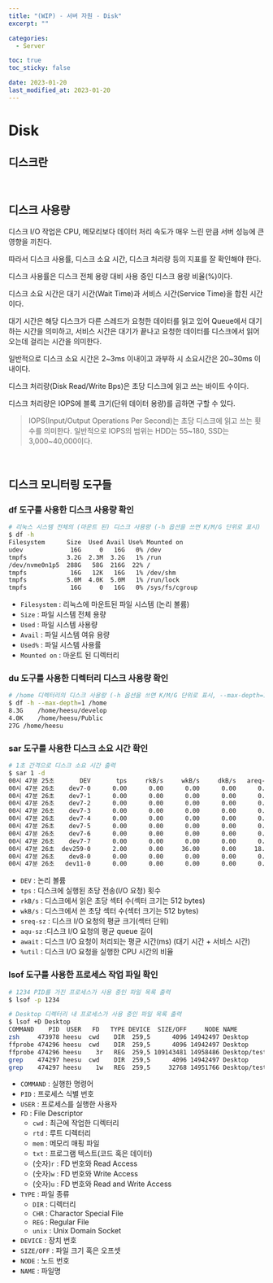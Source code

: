 ```yaml
---
title: "(WIP) - 서버 자원 - Disk"
excerpt: ""

categories:
  - Server

toc: true
toc_sticky: false

date: 2023-01-20
last_modified_at: 2023-01-20
---
```


# Disk

## 디스크란

<br>

## 디스크 사용량

디스크 I/O 작업은 CPU, 메모리보다 데이터 처리 속도가 매우 느린 만큼 서버 성능에 큰 영향을 끼친다.

따라서 디스크 사용률, 디스크 소요 시간, 디스크 처리량 등의 지표를 잘 확인해야 한다.

디스크 사용률은 디스크 전체 용량 대비 사용 중인 디스크 용량 비율(%)이다.

디스크 소요 시간은 대기 시간(Wait Time)과 서비스 시간(Service Time)을 합친 시간이다.

대기 시간은 해당 디스크가 다른 스레드가 요청한 데이터를 읽고 있어 Queue에서 대기하는 시간을 의미하고, 서비스 시간은 대기가 끝나고 요청한 데이터를 디스크에서 읽어오는데 걸리는 시간을 의미한다.

일반적으로 디스크 소요 시간은 2~3ms 이내이고 과부하 시 소요시간은 20~30ms 이내이다.

디스크 처리량(Disk Read/Write Bps)은 초당 디스크에 읽고 쓰는 바이트 수이다.

디스크 처리량은 IOPS에 블록 크기(단위 데이터 용량)를 곱하면 구할 수 있다.

> IOPS(Input/Output Operations Per Second)는 초당 디스크에 읽고 쓰는 횟수를 의미한다. 일반적으로 IOPS의 범위는 HDD는 55~180, SSD는 3,000~40,000이다.

<br>

## 디스크 모니터링 도구들

### df 도구를 사용한 디스크 사용량 확인
```bash
# 리눅스 시스템 전체의 (마운트 된) 디스크 사용량 (-h 옵션을 쓰면 K/M/G 단위로 표시)
$ df -h
Filesystem      Size  Used Avail Use% Mounted on
udev             16G     0   16G   0% /dev
tmpfs           3.2G  2.3M  3.2G   1% /run
/dev/nvme0n1p5  288G   58G  216G  22% /
tmpfs            16G   12K   16G   1% /dev/shm
tmpfs           5.0M  4.0K  5.0M   1% /run/lock
tmpfs            16G     0   16G   0% /sys/fs/cgroup
```
- `Filesystem` : 리눅스에 마운트된 파일 시스템 (논리 볼륨)
- `Size` : 파일 시스템 전체 용량
- `Used` : 파일 시스템 사용량
- `Avail` : 파일 시스템 여유 용량
- `Used%` : 파일 시스템 사용률
- `Mounted on` : 마운트 된 디렉터리

### du 도구를 사용한 디렉터리 디스크 사용량 확인
```bash
# /home 디렉터리의 디스크 사용량 (-h 옵션을 쓰면 K/M/G 단위로 표시, --max-depth=1 옵션을 쓰면 현재 디렉터리에서만 확인)
$ df -h --max-depth=1 /home
8.3G	/home/heesu/develop
4.0K	/home/heesu/Public
27G	/home/heesu
```

### sar 도구를 사용한 디스크 소요 시간 확인
```bash
# 1초 간격으로 디스크 소요 시간 출력
$ sar 1 -d
00시 47분 25초       DEV       tps     rkB/s     wkB/s     dkB/s   areq-sz    aqu-sz     await     %util
00시 47분 26초    dev7-0      0.00      0.00      0.00      0.00      0.00      0.00      0.00      0.00
00시 47분 26초    dev7-1      0.00      0.00      0.00      0.00      0.00      0.00      0.00      0.00
00시 47분 26초    dev7-2      0.00      0.00      0.00      0.00      0.00      0.00      0.00      0.00
00시 47분 26초    dev7-3      0.00      0.00      0.00      0.00      0.00      0.00      0.00      0.00
00시 47분 26초    dev7-4      0.00      0.00      0.00      0.00      0.00      0.00      0.00      0.00
00시 47분 26초    dev7-5      0.00      0.00      0.00      0.00      0.00      0.00      0.00      0.00
00시 47분 26초    dev7-6      0.00      0.00      0.00      0.00      0.00      0.00      0.00      0.00
00시 47분 26초    dev7-7      0.00      0.00      0.00      0.00      0.00      0.00      0.00      0.00
00시 47분 26초  dev259-0      2.00      0.00     36.00      0.00     18.00      0.01      5.50      1.20
00시 47분 26초    dev8-0      0.00      0.00      0.00      0.00      0.00      0.00      0.00      0.00
00시 47분 26초   dev11-0      0.00      0.00      0.00      0.00      0.00      0.00      0.00      0.00
```
- `DEV` : 논리 볼륨
- `tps` : 디스크에 실행된 초당 전송(I/O 요청) 횟수
- `rkB/s` : 디스크에서 읽은 초당 섹터 수(섹터 크기는 512 bytes)
- `wkB/s` : 디스크에서 쓴 초당 섹터 수(섹터 크기는 512 bytes)
- `sreq-sz` : 디스크 I/O 요청의 평균 크기(섹터 단위)
- `aqu-sz` :디스크 I/O 요청의 평균 queue 길이
- `await` : 디스크 I/O 요청이 처리되는 평균 시간(ms) (대기 시간 + 서비스 시간)
- `%util` : 디스크 I/O 요청을 실행한 CPU 시간의 비율

### lsof 도구를 사용한 프로세스 작업 파일 확인
```bash
# 1234 PID를 가진 프로세스가 사용 중인 파일 목록 출력
$ lsof -p 1234

# Desktop 디렉터리 내 프로세스가 사용 중인 파일 목록 출력
$ lsof +D Desktop
COMMAND    PID  USER   FD   TYPE DEVICE  SIZE/OFF     NODE NAME
zsh     473978 heesu  cwd    DIR  259,5      4096 14942497 Desktop
ffprobe 474296 heesu  cwd    DIR  259,5      4096 14942497 Desktop
ffprobe 474296 heesu    3r   REG  259,5 109143481 14958486 Desktop/test.mp4
grep    474297 heesu  cwd    DIR  259,5      4096 14942497 Desktop
grep    474297 heesu    1w   REG  259,5     32768 14951766 Desktop/test.log
```
- `COMMAND` : 실행한 명령어
- `PID` : 프로세스 식별 번호
- `USER` : 프로세스를 실행한 사용자
- `FD` : File Descriptor
  - `cwd` : 최근에 작업한 디렉터리
  - `rtd` : 루트 디렉터리
  - `mem` : 메모리 매핑 파일
  - `txt` : 프로그램 텍스트(코드 혹은 데이터)
  - (숫자)`r` : FD 번호와 Read Access
  - (숫자)`w` : FD 번호와 Write Access
  - (숫자)`u` : FD 번호와 Read and Write Access
- `TYPE` : 파일 종류
  - `DIR` : 디렉터리
  - `CHR` : Charactor Special File
  - `REG` : Regular File
  - `unix` : Unix Domain Socket
- `DEVICE` : 장치 번호
- `SIZE/OFF` : 파일 크기 혹은 오프셋
- `NODE` : 노드 번호
- `NAME` : 파일명

<br>
<br>